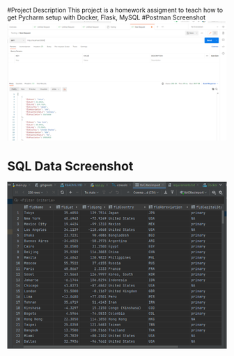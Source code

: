 #Project Description
This project is a homework assigment to teach how to get Pycharm setup with Docker, Flask, MySQL
#Postman Screenshot
![postman request output](screenshots/postman.png)
# SQL Data Screenshot
![pycharm data query](screenshots/query.png)